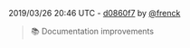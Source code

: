 2019/03/26 20:46 UTC - [d0860f7](https://github.com/hassio-addons/addon-vscode/commit/d0860f71745f3bce3cb3491f39ac76c0bf8b2878) by [@frenck](https://github.com/frenck)
> :books: Documentation improvements 

